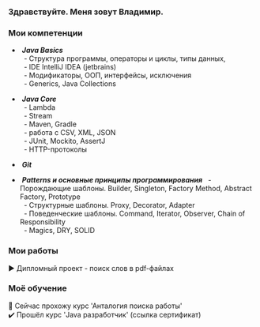 ### Здравствуйте. Меня зовут Владимир.

### Мои компетенции
- &nbsp;***Java Basics*** <br>
&nbsp; - Структура программы, операторы и циклы, типы данных,  <br>
&nbsp; - IDE IntelliJ IDEA (jetbrains) <br>
&nbsp; - Модификаторы, ООП, интерфейсы, исключения <br>
&nbsp; - Generics, Java Collections <br>

- &nbsp;***Java Core*** <br>
&nbsp; - Lambda <br>
&nbsp; - Stream <br>
&nbsp; - Maven, Gradle <br>
&nbsp; - работа с CSV, XML, JSON <br>
&nbsp; - JUnit, Mockito, AssertJ <br>
&nbsp; - HTTP-протоколы <br>

- &nbsp;***Git***

- &nbsp;***Patterns и основные принципы программирования***
&nbsp; - Порождающие шаблоны. Builder, Singleton, Factory Method, Abstract Factory, Prototype <br>
&nbsp; - Структурные шаблоны. Proxy, Decorator, Adapter <br>
&nbsp; - Поведенческие шаблоны. Command, Iterator, Observer, Chain of Responsibility <br>
&nbsp; - Magics, DRY, SOLID <br>

### Мои работы 
:arrow_forward: Дипломный проект - поиск слов в pdf-файлах


### Моё обучение
:mag_right: Сейчас прохожу курс 'Анталогия поиска работы' <br>
:heavy_check_mark: Прошёл курс 'Java разработчик' (ссылка сертификат)
